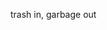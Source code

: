 trash in, garbage out
<!---
gusnaughton/gusnaughton is a ✨ special ✨ repository because its `README.md` (this file) appears on your GitHub profile.
You can click the Preview link to take a look at your changes.
--->
